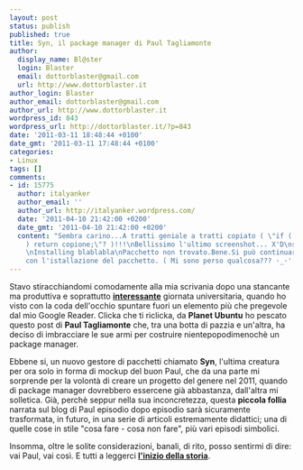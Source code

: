 ```yaml
---
layout: post
status: publish
published: true
title: Syn, il package manager di Paul Tagliamonte
author:
  display_name: Bl@ster
  login: Blaster
  email: dottorblaster@gmail.com
  url: http://www.dottorblaster.it
author_login: Blaster
author_email: dottorblaster@gmail.com
author_url: http://www.dottorblaster.it
wordpress_id: 843
wordpress_url: http://dottorblaster.it/?p=843
date: '2011-03-11 18:48:44 +0100'
date_gmt: '2011-03-11 17:48:44 +0100'
categories:
- Linux
tags: []
comments:
- id: 15775
  author: italyanker
  author_email: ''
  author_url: http://italyanker.wordpress.com/
  date: '2011-04-10 21:42:00 +0200'
  date_gmt: '2011-04-10 21:42:00 +0200'
  content: "Sembra carino...A tratti geniale a tratti copiato ( \"if ( syn = pacman
    ) return copione;\"? )!!!\nBellissimo l'ultimo screenshot... X'D\nsudo syn blablabla
    \nInstalling blablabla\nPacchetto non trovato.Bene.Si può continuare.\nVado avanti
    con l'istallazione del pacchetto. ( Mi sono perso qualcosa??? ·_·' )"
---
```

<p>Stavo stiracchiandomi comodamente alla mia scrivania dopo una stancante ma produttiva e soprattutto <strong><a href="http://twitter.com/#!/dottorblaster/status/46240777617162241">interessante</a></strong> giornata universitaria, quando ho visto con la coda dell'occhio spuntare fuori un elemento più che pregevole dal mio Google Reader. Clicka che ti riclicka, da <strong>Planet Ubuntu</strong> ho pescato questo post di <strong>Paul Tagliamonte</strong> che, tra una botta di pazzia e un'altra, ha deciso di imbracciare le sue armi per costruire nientepopodimenochè un package manager.</p>
<p>Ebbene si, un nuovo gestore di pacchetti chiamato <strong>Syn</strong>, l'ultima creatura per ora solo in forma di mockup del buon Paul, che da una parte mi sorprende per la volontà di creare un progetto del genere nel 2011, quando di package manager dovrebbero essercene già abbastanza, dall'altra mi solletica. Già, perchè seppur nella sua inconcretezza, questa <strong>piccola follia</strong> narrata sul blog di Paul episodio dopo episodio sarà sicuramente trasformata, in futuro, in una serie di articoli estremamente didattici; una di quelle cose in stile "cosa fare - cosa non fare", più vari episodi simbolici.</p>
<p>Insomma, oltre le solite considerazioni, banali, di rito, posso sentirmi di dire: vai Paul, vai così. E tutti a leggerci <strong><a href="http://blog.pault.ag/post/3786672652/writing-my-own-package-manager-syn-part-i">l'inizio della storia</a></strong>.</p>
